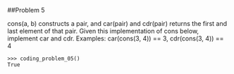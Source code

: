 ##Problem 5

cons(a, b) constructs a pair, and car(pair) and cdr(pair) returns the first and last element of that pair.
Given this implementation of cons below, implement car and cdr.
Examples: car(cons(3, 4)) == 3, cdr(cons(3, 4)) == 4

    >>> coding_problem_05()
    True